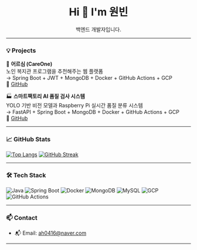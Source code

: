 <h1 align="center">Hi 👋 I'm 원빈</h1>
<p align="center">백엔드 개발자입니다.</p>

---

### 💡 Projects

🧓 **어르심 (CareOne)**  
노인 복지관 프로그램을 추천해주는 웹 플랫폼  
→ Spring Boot + JWT + MongoDB + Docker + GitHub Actions + GCP  
🔗 [GitHub](https://github.com/KGU-HouseOfChoi)

🏭 **스마트팩토리 AI 품질 검사 시스템**  
YOLO 기반 비전 모델과 Raspberry Pi 실시간 품질 분류 시스템  
→ FastAPI + Spring Boot + MongoDB + Docker + GitHub Actions + GCP  
🔗 [GitHub](https://github.com/KSEB-04-2025)

---

### 📈 GitHub Stats

[![Top Langs](https://github-readme-stats.vercel.app/api/top-langs/?username=wonbne&layout=compact)](https://github.com/anuraghazra/github-readme-stats)
[![GitHub Streak](https://github-readme-streak-stats.herokuapp.com?user=wonbne&theme=default)](https://git.io/streak-stats)

---

### 🛠️ Tech Stack
![Java](https://img.shields.io/badge/Java-007396?style=flat&logo=java&logoColor=white)
![Spring Boot](https://img.shields.io/badge/Spring%20Boot-6DB33F?style=flat&logo=spring-boot&logoColor=white)
![Docker](https://img.shields.io/badge/Docker-2496ED?style=flat&logo=docker&logoColor=white)
![MongoDB](https://img.shields.io/badge/MongoDB-47A248?style=flat&logo=mongodb&logoColor=white)
![MySQL](https://img.shields.io/badge/MySQL-4479A1?style=flat&logo=mysql&logoColor=white)
![GCP](https://img.shields.io/badge/Google%20Cloud-4285F4?style=flat&logo=google-cloud&logoColor=white)
![GitHub Actions](https://img.shields.io/badge/GitHub%20Actions-2088FF?style=flat&logo=githubactions&logoColor=white)


---


### 📫 Contact
- 📬 Email: ah0416@naver.com

---
